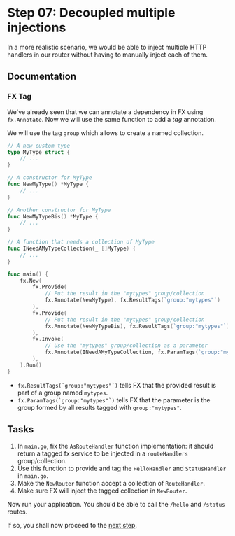 # Step 07:  Decoupled multiple injections

In a more realistic scenario, we would be able to inject multiple HTTP handlers in our router without having to manually inject each of them.

## Documentation

### FX Tag

We've already seen that we can annotate a dependency in FX using `fx.Annotate`. Now we will use the same function to add a _tag_ annotation.

We will use the tag `group` which allows to create a named collection.

```go
// A new custom type
type MyType struct {
    // ...
}

// A constructor for MyType
func NewMyType() *MyType {
    // ...
}

// Another constructor for MyType
func NewMyTypeBis() *MyType {
    // ...
}

// A function that needs a collection of MyType
func INeedAMyTypeCollection(_ []MyType) {
    // ...
}

func main() {
    fx.New(
        fx.Provide(
            // Put the result in the "mytypes" group/collection
            fx.Annotate(NewMyType), fx.ResultTags(`group:"mytypes"`)
        ),
        fx.Provide(
            // Put the result in the "mytypes" group/collection
            fx.Annotate(NewMyTypeBis), fx.ResultTags(`group:"mytypes"`)
        ),
        fx.Invoke(
            // Use the "mytypes" group/collection as a parameter
            fx.Annotate(INeedAMyTypeCollection, fx.ParamTags(`group:"mytypes"`)),
        ),
    ).Run()
}
```

 - ``fx.ResultTags(`group:"mytypes"`)`` tells FX that the provided result is part of a group named `mytypes`. 
 - ``fx.ParamTags(`group:"mytypes"`)`` tells FX that the parameter is the group formed by all results tagged with `group:"mytypes"`.

## Tasks

1. In `main.go`, fix the `AsRouteHandler` function implementation: it should return a tagged fx service to be injected in a `routeHandlers` group/collection.
2. Use this function to provide and tag the `HelloHandler` and `StatusHandler` in `main.go`.
3. Make the `NewRouter` function accept a collection of `RouteHandler`.
4. Make sure FX will inject the tagged collection in `NewRouter`.

Now run your application. You should be able to call the `/hello` and `/status` routes.

If so, you shall now proceed to the [next step](../step-09/README.md).